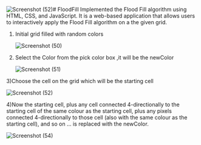 ![Screenshot (52)](https://github.com/Amisha3002/FloodFill/assets/92268713/aba2637b-9d4a-468e-b553-fd448dffec7b)# FloodFill
Implemented the Flood Fill algorithm using HTML, CSS, and JavaScript. It is  a web-based application that allows users to interactively apply the Flood Fill algorithm on a the given grid.


1) Initial grid filled with random colors

     ![Screenshot (50)](https://github.com/Amisha3002/FloodFill/assets/92268713/0e1eea26-3527-40b2-822e-7ee1f98c3ec3)

2) Select the Color from the pick color box ,it will be the newColor
      
     ![Screenshot (51)](https://github.com/Amisha3002/FloodFill/assets/92268713/ae7d0112-9f77-4477-bcd7-669b6176ee36)

3)Choose the cell on the grid which will be the starting cell

   ![Screenshot (52)](https://github.com/Amisha3002/FloodFill/assets/92268713/39ef7d8a-70d9-4541-985f-45a1882dd900)
 
4)Now the starting cell, plus any cell connected 4-directionally to the starting cell of the same colour as the starting cell, plus any pixels connected 4-directionally to those cell (also with the same colour as the starting cell), and so on ... is replaced with the newColor. 

  ![Screenshot (54)](https://github.com/Amisha3002/FloodFill/assets/92268713/6a4337f5-98bc-4739-af9f-57248c8f30fc)
